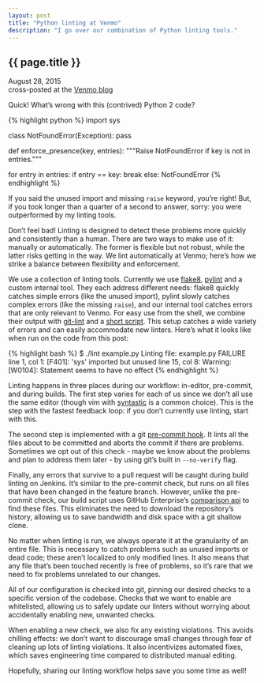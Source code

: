 ```yaml
---
layout: post
title: "Python linting at Venmo"
description: "I go over our combination of Python linting tools."
---
```


{{ page.title }}
----------------

<p class="meta">August 28, 2015<br/>
cross-posted at the <a href="https://venmo-blog.squarespace.com/2015/8/26/python-linting-at-venmo">Venmo blog</a>
</p>

Quick! What’s wrong with this (contrived) Python 2 code?

{% highlight python %}
import sys

class NotFoundError(Exception):
   pass

def enforce_presence(key, entries):
   """Raise NotFoundError if key is not in entries."""

   for entry in entries:
       if entry == key:
           break
   else:
       NotFoundError
{% endhighlight %}
           
If you said the unused import and missing `raise` keyword, you’re right!
But, if you took longer than a quarter of a second to answer, sorry: you were outperformed by my linting tools.

Don’t feel bad! Linting is designed to detect these problems more quickly and consistently than a human.
There are two ways to make use of it: manually or automatically.
The former is flexible but not robust, while the latter risks getting in the way.
We lint automatically at Venmo; here’s how we strike a balance between flexibility and enforcement.

We use a collection of linting tools.
Currently we use [flake8](https://flake8.readthedocs.org), [pylint](http://www.pylint.org/) and a custom internal tool.
They each address different needs: flake8 quickly catches simple errors (like the unused import), pylint slowly catches complex errors (like the missing `raise`), and our internal tool catches errors that are only relevant to Venmo.
For easy use from the shell, we combine their output with [git-lint](https://github.com/sk-/git-lint) and a [short script](https://gist.github.com/simon-weber/cfb1dcb3118135714abc).
This setup catches a wide variety of errors and can easily accommodate new linters.
Here’s what it looks like when run on the code from this post:

{% highlight bash %}
$ ./lint example.py
Linting file: example.py FAILURE
line 1, col 1: [F401]: 'sys' imported but unused
line 15, col 8: Warning: [W0104]: Statement seems to have no effect
{% endhighlight %}

Linting happens in three places during our workflow: in-editor, pre-commit, and during builds.
The first step varies for each of us since we don’t all use the same editor (though vim with [syntastic](https://github.com/scrooloose/syntastic) is a common choice).
This is the step with the fastest feedback loop: if you don’t currently use linting, start with this.

The second step is implemented with a git [pre-commit hook](https://gist.github.com/simon-weber/b056db8cfa81e08ac67d).
It lints all the files about to be committed and aborts the commit if there are problems.
Sometimes we opt out of this check - maybe we know about the problems and plan to address them later - by using git’s built in `--no-verify` flag.

Finally, any errors that survive to a pull request will be caught during build linting on Jenkins.
It’s similar to the pre-commit check, but runs on all files that have been changed in the feature branch.
However, unlike the pre-commit check, our build script uses GitHub Enterprise’s [comparison api](https://developer.github.com/v3/repos/commits/#compare-two-commits) to find these files.
This eliminates the need to download the repository’s history, allowing us to save bandwidth and disk space with a git shallow clone.

No matter when linting is run, we always operate it at the granularity of an entire file.
This is necessary to catch problems such as unused imports or dead code; these aren’t localized to only modified lines.
It also means that any file that’s been touched recently is free of problems, so it’s rare that we need to fix problems unrelated to our changes.

All of our configuration is checked into git, pinning our desired checks to a specific version of the codebase.
Checks that we want to enable are whitelisted, allowing us to safely update our linters without worrying about accidentally enabling new, unwanted checks.

When enabling a new check, we also fix any existing violations.
This avoids chilling effects: we don’t want to discourage small changes through fear of cleaning up lots of linting violations.
It also incentivizes automated fixes, which saves engineering time compared to distributed manual editing.

Hopefully, sharing our linting workflow helps save you some time as well!
